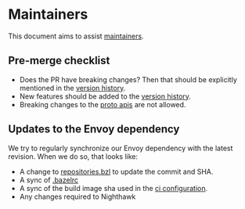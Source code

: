 # Maintainers

This document aims to assist [maintainers](OWNERS.md).

## Pre-merge checklist

- Does the PR have breaking changes? Then that should be explicitly mentioned in the [version history](docs/root/version_history.md).
- New features should be added to the [version history](docs/root/version_history.md).
- Breaking changes to the [proto apis](api/) are not allowed.

## Updates to the Envoy dependency

We try to regularly synchronize our Envoy dependency with the latest revision. When we do so, that looks like:

- A change to [repositories.bzl](bazel/repositories.bzl) to update the commit and SHA.
- A sync of [.bazelrc](.bazelrc)
- A sync of the build image sha used in the [ci configuration](.circleci/config.yml).
- Any changes required to Nighthawk
